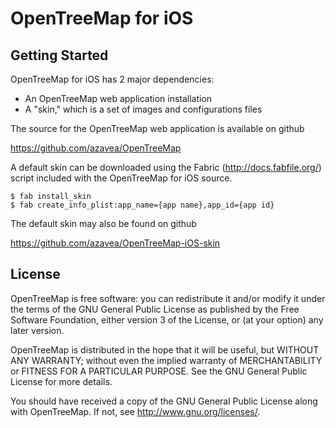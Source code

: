 # OpenTreeMap for iOS

## Getting Started

OpenTreeMap for iOS has 2 major dependencies:

  - An OpenTreeMap web application installation
  - A "skin," which is a set of images and configurations files

The source for the OpenTreeMap web application is available on github

<a href="https://github.com/azavea/OpenTreeMap">https://github.com/azavea/OpenTreeMap</a>

A default skin can be downloaded using the Fabric (http://docs.fabfile.org/) script included with the OpenTreeMap for iOS source.

    $ fab install_skin
    $ fab create_info_plist:app_name={app name},app_id={app id}

The default skin may also be found on github

<a href="https://github.com/azavea/OpenTreeMap-iOS-skin">https://github.com/azavea/OpenTreeMap-iOS-skin</a>

License
---------------

OpenTreeMap is free software: you can redistribute it and/or modify
it under the terms of the GNU General Public License as published by
the Free Software Foundation, either version 3 of the License, or
(at your option) any later version.

OpenTreeMap is distributed in the hope that it will be useful,
but WITHOUT ANY WARRANTY; without even the implied warranty of
MERCHANTABILITY or FITNESS FOR A PARTICULAR PURPOSE.  See the
GNU General Public License for more details.

You should have received a copy of the GNU General Public License
along with OpenTreeMap.  If not, see <http://www.gnu.org/licenses/>.
